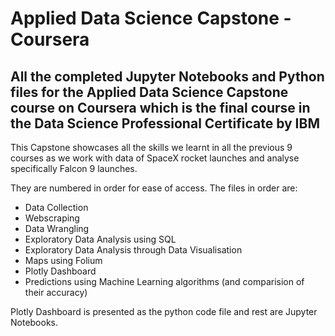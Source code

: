 # Applied Data Science Capstone - Coursera
## All the completed Jupyter Notebooks and Python files for the Applied Data Science Capstone course on Coursera which is the final course in the Data Science Professional Certificate by IBM

This Capstone showcases all the skills we learnt in all the previous 9 courses as we work with data of SpaceX rocket launches and analyse specifically Falcon 9 launches.

They are numbered in order for ease of access. 
The files in order are:
- Data Collection
- Webscraping
- Data Wrangling
- Exploratory Data Analysis using SQL
- Exploratory Data Analysis through Data Visualisation
- Maps using Folium
- Plotly Dashboard
- Predictions using Machine Learning algorithms (and comparision of their accuracy)
    
Plotly Dashboard is presented as the python code file and rest are Jupyter Notebooks.

